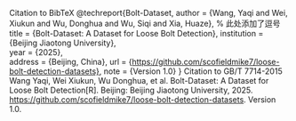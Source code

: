 Citation to BibTeX
    @techreport{Bolt-Dataset,
      author      = {Wang, Yaqi and Wei, Xiukun and Wu, Donghua and Wu, Siqi and Xia, Huaze},  % 此处添加了逗号
      title       = {Bolt-Dataset: A Dataset for Loose Bolt Detection},
      institution = {Beijing Jiaotong University},  
      year        = {2025},  
      address     = {Beijing, China},
      url         = {https://github.com/scofieldmike7/loose-bolt-detection-datasets},
      note        = {Version 1.0}
    }
Citation to GB/T 7714-2015
    Wang Yaqi, Wei Xiukun, Wu Donghua, et al. Bolt-Dataset: A Dataset for Loose Bolt Detection[R]. Beijing: Beijing Jiaotong University, 2025. https://github.com/scofieldmike7/loose-bolt-detection-datasets. Version 1.0.

